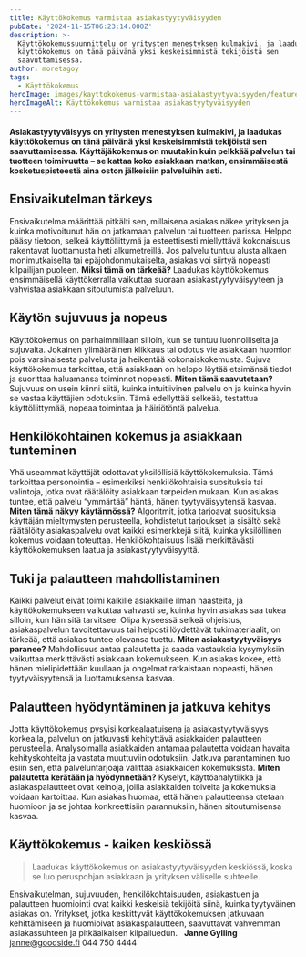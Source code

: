 ```yaml
---
title: Käyttökokemus varmistaa asiakastyytyväisyyden
pubDate: '2024-11-15T06:23:14.000Z'
description: >-
  Käyttökokemussuunnittelu on yritysten menestyksen kulmakivi, ja laadukas
  käyttökokemus on tänä päivänä yksi keskeisimmistä tekijöistä sen
  saavuttamisessa.
author: moretagoy
tags:
  - Käyttökokemus
heroImage: images/kayttokokemus-varmistaa-asiakastyytyvaisyyden/featured.png
heroImageAlt: Käyttökokemus varmistaa asiakastyytyväisyyden
---
```


#### Asiakastyytyväisyys on yritysten menestyksen kulmakivi, ja laadukas käyttökokemus on tänä päivänä yksi keskeisimmistä tekijöistä sen saavuttamisessa. Käyttäjäkokemus on muutakin kuin pelkkää palvelun tai tuotteen toimivuutta – se kattaa koko asiakkaan matkan, ensimmäisestä kosketuspisteestä aina oston jälkeisiin palveluihin asti.

## Ensivaikutelman tärkeys

Ensivaikutelma määrittää pitkälti sen, millaisena asiakas näkee yrityksen ja kuinka motivoitunut hän on jatkamaan palvelun tai tuotteen parissa. Helppo pääsy tietoon, selkeä käyttöliittymä ja esteettisesti miellyttävä kokonaisuus rakentavat luottamusta heti alkumetreillä. Jos palvelu tuntuu alusta alkaen monimutkaiselta tai epäjohdonmukaiselta, asiakas voi siirtyä nopeasti kilpailijan puoleen. **Miksi tämä on tärkeää?** Laadukas käyttökokemus ensimmäisellä käyttökerralla vaikuttaa suoraan asiakastyytyväisyyteen ja vahvistaa asiakkaan sitoutumista palveluun.

## Käytön sujuvuus ja nopeus

Käyttökokemus on parhaimmillaan silloin, kun se tuntuu luonnolliselta ja sujuvalta. Jokainen ylimääräinen klikkaus tai odotus vie asiakkaan huomion pois varsinaisesta palvelusta ja heikentää kokonaiskokemusta. Sujuva käyttökokemus tarkoittaa, että asiakkaan on helppo löytää etsimänsä tiedot ja suorittaa haluamansa toiminnot nopeasti. **Miten tämä saavutetaan?** Sujuvuus on usein kiinni siitä, kuinka intuitiivinen palvelu on ja kuinka hyvin se vastaa käyttäjien odotuksiin. Tämä edellyttää selkeää, testattua käyttöliittymää, nopeaa toimintaa ja häiriötöntä palvelua.

## Henkilökohtainen kokemus ja asiakkaan tunteminen

Yhä useammat käyttäjät odottavat yksilöllisiä käyttökokemuksia. Tämä tarkoittaa personointia – esimerkiksi henkilökohtaisia suosituksia tai valintoja, jotka ovat räätälöity asiakkaan tarpeiden mukaan. Kun asiakas tuntee, että palvelu “ymmärtää” häntä, hänen tyytyväisyytensä kasvaa. **Miten tämä näkyy käytännössä?** Algoritmit, jotka tarjoavat suosituksia käyttäjän mieltymysten perusteella, kohdistetut tarjoukset ja sisältö sekä räätälöity asiakaspalvelu ovat kaikki esimerkkejä siitä, kuinka yksilöllinen kokemus voidaan toteuttaa. Henkilökohtaisuus lisää merkittävästi käyttökokemuksen laatua ja asiakastyytyväisyyttä.

## Tuki ja palautteen mahdollistaminen

Kaikki palvelut eivät toimi kaikille asiakkaille ilman haasteita, ja käyttökokemukseen vaikuttaa vahvasti se, kuinka hyvin asiakas saa tukea silloin, kun hän sitä tarvitsee. Olipa kyseessä selkeä ohjeistus, asiakaspalvelun tavoitettavuus tai helposti löydettävät tukimateriaalit, on tärkeää, että asiakas tuntee olevansa tuettu. **Miten asiakastyytyväisyys paranee?** Mahdollisuus antaa palautetta ja saada vastauksia kysymyksiin vaikuttaa merkittävästi asiakkaan kokemukseen. Kun asiakas kokee, että hänen mielipidettään kuullaan ja ongelmat ratkaistaan nopeasti, hänen tyytyväisyytensä ja luottamuksensa kasvaa.

## Palautteen hyödyntäminen ja jatkuva kehitys

Jotta käyttökokemus pysyisi korkealaatuisena ja asiakastyytyväisyys korkealla, palvelun on jatkuvasti kehityttävä asiakkaiden palautteen perusteella. Analysoimalla asiakkaiden antamaa palautetta voidaan havaita kehityskohteita ja vastata muuttuviin odotuksiin. Jatkuva parantaminen tuo esiin sen, että palveluntarjoaja välittää asiakkaiden kokemuksista. **Miten palautetta kerätään ja hyödynnetään?** Kyselyt, käyttöanalytiikka ja asiakaspalautteet ovat keinoja, joilla asiakkaiden toiveita ja kokemuksia voidaan kartoittaa. Kun asiakas huomaa, että hänen palautteensa otetaan huomioon ja se johtaa konkreettisiin parannuksiin, hänen sitoutumisensa kasvaa.

## Käyttökokemus - kaiken keskiössä

> Laadukas käyttökokemus on asiakastyytyväisyyden keskiössä, koska se luo peruspohjan asiakkaan ja yrityksen väliselle suhteelle.

Ensivaikutelman, sujuvuuden, henkilökohtaisuuden, asiakastuen ja palautteen huomiointi ovat kaikki keskeisiä tekijöitä siinä, kuinka tyytyväinen asiakas on. Yritykset, jotka keskittyvät käyttökokemuksen jatkuvaan kehittämiseen ja huomioivat asiakaspalautteen, saavuttavat vahvemman asiakassuhteen ja pitkäaikaisen kilpailuedun.   **Janne Gylling** janne@goodside.fi 044 750 4444